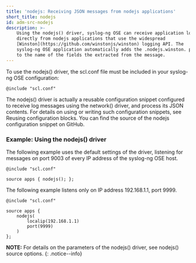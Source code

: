 ```yaml
---
title: 'nodejs: Receiving JSON messages from nodejs applications'
short_title: nodejs
id: adm-src-nodejs
description: >-
    Using the nodejs() driver, syslog-ng OSE can receive application logs
    directly from nodejs applications that use the widespread
    [Winston](https://github.com/winstonjs/winston) logging API. The
    syslog-ng OSE application automatically adds the .nodejs.winston. prefix
    to the name of the fields the extracted from the message.
---
```


To use the nodejs() driver, the scl.conf file must be included in your
syslog-ng OSE configuration:

```config
@include "scl.conf"
```

The nodejs() driver is actually a reusable configuration snippet
configured to receive log messages using the network() driver, and
process its JSON contents. For details on using or writing such
configuration snippets, see Reusing configuration blocks.
You can find the source of the nodejs configuration snippet on GitHub.

### Example: Using the nodejs() driver

The following example uses the default settings of the driver, listening
for messages on port 9003 of every IP address of the syslog-ng OSE host.

```config
@include "scl.conf"

source apps { nodejs(); };
```

The following example listens only on IP address 192.168.1.1, port 9999.

```config
@include "scl.conf"

source apps {
    nodejs(
        localip(192.168.1.1)
        port(9999)
    )
};
```

**NOTE:** For details on the parameters of the nodejs() driver, see
nodejs() source options.
{: .notice--info}

